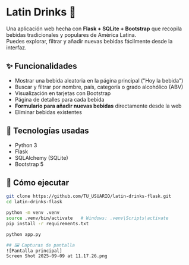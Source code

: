 # Latin Drinks 🍹

Una aplicación web hecha con **Flask + SQLite + Bootstrap** que recopila bebidas tradicionales y populares de América Latina.  
Puedes explorar, filtrar y añadir nuevas bebidas fácilmente desde la interfaz.

## ✨ Funcionalidades
- Mostrar una bebida aleatoria en la página principal ("Hoy la bebida")
- Buscar y filtrar por nombre, país, categoría o grado alcohólico (ABV)
- Visualización en tarjetas con Bootstrap
- Página de detalles para cada bebida
- **Formulario para añadir nuevas bebidas** directamente desde la web
- Eliminar bebidas existentes

## 📂 Tecnologías usadas
- Python 3
- Flask
- SQLAlchemy (SQLite)
- Bootstrap 5

## 🚀 Cómo ejecutar
```bash
git clone https://github.com/TU_USUARIO/latin-drinks-flask.git
cd latin-drinks-flask

python -m venv .venv
source .venv/bin/activate   # Windows: .venv\Scripts\activate
pip install -r requirements.txt

python app.py

## 🖼️ Capturas de pantalla
![Pantalla principal]
Screen Shot 2025-09-09 at 11.17.26.png








